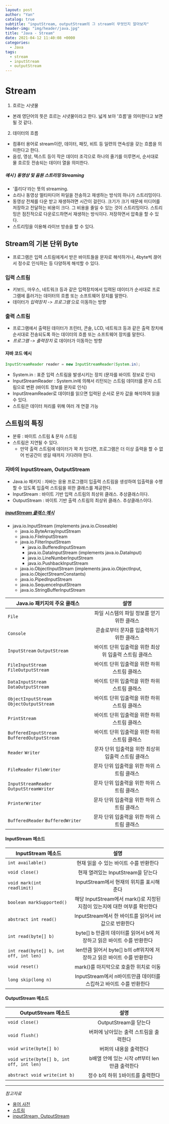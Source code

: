 ```yaml
---
layout: post
author: "Yan"
catalog: true
subtitle: "inputStream, outputStream의 그 stream이 무엇인지 알아보자"
header-img: "img/header/java.jpg"
title: "Java - Stream"
date: 2021-04-12 11:40:08 +0000
categories:
  - Java
tags:
  - stream
  - inputStream
  - outputStream
---
```


# Stream

1. 흐르는 시냇물

- 본래 영단어의 뜻은 흐르는 시냇물이라고 한다. 넓게 보아 '흐름'을 의미한다고 보면 될 것 같다.

2. 데이터의 흐름

- 컴퓨터 용어로 stream이란, 데이터, 패킷, 비트 등 일련의 연속성을 갖는 흐름을 의미한다고 한다.
- 음성, 영상, 텍스트 등이 작은 데이터 조각으로 하나의 줄기를 이루면서, 순서대로 물 흐르듯 전송되는 데이터 열을 의미한다.

##### 예시 ) 동영상 및 음원 스트리밍 Streaming

- '흘리다'라는 뜻의 streaming.
- 소리나 동영상 멀티미디어 파일을 전송하고 재생하는 방식의 하나가 스트리밍이다.
- 동영상 전체를 다운 받고 재생하려면 시간이 걸린다. 크기가 크기 때문에 미디어를 저장하고 전달하는 비용이 크다. 그 비용을 줄일 수 있는 것이 스트리밍이다. 스트리밍은 점진적으로 다운로드하면서 재생하는 방식이다. 저장하면서 압축을 할 수 있다.
- 스트리밍을 이용해 라이브 방송을 할 수 있다.

## Stream의 기본 단위 Byte

- 프로그램은 입력 스트림에게서 받은 바이트들을 문자로 해석하거나, 4byte씩 끊어서 정수로 인식하는 등 다양하게 해석할 수 있다.

### 입력 스트림

- 키보드, 마우스, 네트워크 등과 같은 입력장치에서 입력된 데이터가 순서대로 프로그램에 흘러가는 데이터의 흐름 또는 소프트웨어 장치를 말한다.
- 데이터가 _입력장치 -> 프로그램_ 으로 이동하는 방향

### 출력 스트림

- 프로그램에서 출력된 데이터가 프린터, 콘솔, LCD, 네트워크 등과 같은 출력 장치에 순서대로 전송되도록 하는 데이터의 흐름 또는 소프트웨어 장치를 말한다.
- _프로그램 -> 출력장치_ 로 데이터가 이동하는 방향

#### 자바 코드 예시

```java
InputStreamReader reader = new InputStreamReader(System.in);
```

- System.in : 표준 입력 스트림을 발생시키는 장치 (문자를 바이트 정보로 인식)
- InputStreamReader : System.in에 의해서 리턴되는 스트림 데이터를 문자 스트림으로 변환 (바이트 정보를 문자로 인식)
- InputStreamReader로 데이터를 읽으면 입력된 순서로 문자 값을 해석하여 읽을 수 있다.
- 스트림은 데이터 처리를 위해 여러 개 연결 가능

## 스트림의 특징

- 분류 : 바이트 스트림 & 문자 스트림
- 스트림은 지연될 수 있다.
  - 만약 출력 스트림에 데이터가 꽉 차 있다면, 프로그램은 더 이상 출력을 할 수 없어 빈공간이 생길 때까지 기다려야 한다.

### 자바의 InputStream, OutputStream

- Java.io 패키지 : 자바는 응용 프로그램이 입출력 스트림을 생성하여 입출력을 수행할 수 있도록 입출력 스트림을 위한 클래스를 제공한다.
- InputStream : 바이트 기반 입력 스트림의 최상위 클래스. 추상클래스이다.
- OutputStream : 바이트 기반 출력 스트림의 최상위 클래스. 추상클래스이다.

##### [inputStream 클래스 예시](https://docs.oracle.com/javase/7/docs/api/java/io/package-tree.html)

- java.io.InputStream (implements java.io.Closeable)
  - java.io.ByteArrayInputStream
  - java.io.FileInputStream
  - java.io.FilterInputStream
    - java.io.BufferedInputStream
    - java.io.DataInputStream (implements java.io.DataInput)
    - java.io.LineNumberInputStream
    - java.io.PushbackInputStream
  - java.io.ObjectInputStream (implements java.io.ObjectInput, java.io.ObjectStreamConstants)
  - java.io.PipedInputStream
  - java.io.SequenceInputStream
  - java.io.StringBufferInputStream

| Java.io 패키지의 주요 클래스                 |                         설명                          |
| -------------------------------------------- | :---------------------------------------------------: |
| `File`                                       |      파일 시스템의 파일 정보를 얻기 위한 클래스       |
| `Console`                                    |       콘솔로부터 문자를 입출력하기 위한 클래스        |
| `InputStream` `OutputStream`                 | 바이트 단위 입출력을 위한 최상위 입출력 스트림 클래스 |
| `FileInputStream` `FileOutputStream`         |     바이트 단위 입출력을 위한 하위 스트림 클래스      |
| `DataInputStream` `DataOutputStream`         |     바이트 단위 입출력을 위한 하위 스트림 클래스      |
| `ObjectInputStream` `ObjectOutputStream`     |     바이트 단위 입출력을 위한 하위 스트림 클래스      |
| `PrintStream`                                |     바이트 단위 입출력을 위한 하위 스트림 클래스      |
| `BufferedInputStream` `BufferedOutputStream` |     바이트 단위 입출력을 위한 하위 스트림 클래스      |
| `Reader` `Writer`                            |  문자 단위 입출력을 위한 최상위 입출력 스트림 클래스  |
| `FileReader` `FileWriter`                    |      문자 단위 입출력을 위한 하위 스트림 클래스       |
| `InputStreamReader` `OutputStreamWriter`     |      문자 단위 입출력을 위한 하위 스트림 클래스       |
| `PrinterWriter`                              |      문자 단위 입출력을 위한 하위 스트림 클래스       |
| `BufferedReader` `BufferedWriter`            |      문자 단위 입출력을 위한 하위 스트림 클래스       |

#### InputStream 메소드

| InputStream 메소드                     |                                   설명                                    |
| -------------------------------------- | :-----------------------------------------------------------------------: |
| `int available()`                      |                  현재 읽을 수 있는 바이트 수를 반환한다                   |
| `void close()`                         |                    현재 열려있는 InputStream을 닫는다                     |
| `void mark(int readlimit)`             |                 InputStream에서 현재의 위치를 표시해준다                  |
| `boolean markSupported()`              | 해당 InputStream에서 mark()로 지정된 지점이 있는지에 대한 여부를 확인한다 |
| `abstract int read()`                  |           InputStream에서 한 바이트를 읽어서 int값으로 반환한다           |
| `int read(byte[] b)`                   |  byte[] b 만큼의 데이터를 읽어서 b에 저장하고 읽은 바이트 수를 반환한다   |
| `int read(byte[] b, int off, int len)` |  len만큼 읽어서 byte[] b의 off위치에 저장하고 읽은 바이트 수를 반환한다   |
| `void reset()`                         |                  mark()를 마지막으로 호출한 위치로 이동                   |
| `long skip(long n)`                    |    InputStream에서 n바이트만큼 데이터를 스킵하고 바이트 수를 반환한다     |

#### OutputStream 메소드

| OutputStream 메소드                      |                     설명                      |
| ---------------------------------------- | :-------------------------------------------: |
| `void close()`                           |             OutputStream을 닫는다             |
| `void flush()`                           |    버퍼에 남아있는 출력 스트림을 출력한다     |
| `void write(byte[] b)`                   |            버퍼의 내용을 출력한다             |
| `void write(byte[] b, int off, int len)` | b배열 안에 있는 시작 off부터 len만큼 출력한다 |
| `abstract void write(int b)`             |       정수 b의 하위 1바이트를 출력한다        |

---

_참고자료_

- [용어 사전](http://www.ktword.co.kr/abbr_view.php?m_temp1=1311)
- [스트림](https://mattlee.tistory.com/86?category=680743)
- [inputStream, OutputStream](https://develop-im.tistory.com/54)
